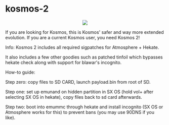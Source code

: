# kosmos-2

<p align="center">
<a href="https://github.com/gaavin/kosmos-2/releases">
<img src="https://i.imgur.com/iC4hZkm.png"></a>
<br> 

  If you are looking for Kosmos, this is Kosmos' safer and way more extended evolution.
  If you are a current Kosmos user, you need Kosmos 2!


Info:
  Kosmos 2 includes all required sigpatches for Atmosphere + Hekate.
  
  It also includes a few other goodies such as patched tinfoil which bypasses hekate check
  along with support for blawar's incognito.


How-to guide:

  Step zero:
  copy files to SD CARD, launch payload.bin from root of SD.
 
  Step one:
  set up emunand on hidden partition in SX OS (hold vol+ after selecting SX OS in hekate),
  copy files back to sd card afterwards.

  Step two:
  boot into emummc through hekate and install incognito (SX OS or Atmosphere works for this) to prevent bans
  (you may use 90DNS if you like).

